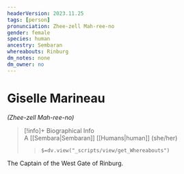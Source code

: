 ```yaml
---
headerVersion: 2023.11.25
tags: [person]
pronunciation: Zhee-zell Mah-ree-no
gender: female
species: human
ancestry: Sembaran
whereabouts: Rinburg
dm_notes: none
dm_owner: no
---
```

# Giselle Marineau
*(Zhee-zell Mah-ree-no)*
>[!info]+ Biographical Info  
> A [[Sembara|Sembaran]] [[Humans|human]] (she/her)  
>> `$=dv.view("_scripts/view/get_Whereabouts")`

The Captain of the West Gate of Rinburg. 